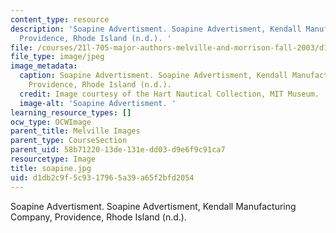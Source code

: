 ```yaml
---
content_type: resource
description: 'Soapine Advertisment. Soapine Advertisment, Kendall Manufacturing Company,
  Providence, Rhode Island (n.d.). '
file: /courses/21l-705-major-authors-melville-and-morrison-fall-2003/d1db2c9f5c9317965a39a65f2bfd2054_soapine.jpg
file_type: image/jpeg
image_metadata:
  caption: Soapine Advertisment. Soapine Advertisment, Kendall Manufacturing Company,
    Providence, Rhode Island (n.d.).
  credit: Image courtesy of the Hart Nautical Collection, MIT Museum.
  image-alt: 'Soapine Advertisment. '
learning_resource_types: []
ocw_type: OCWImage
parent_title: Melville Images
parent_type: CourseSection
parent_uid: 58b71220-13de-131e-dd03-d9e6f9c91ca7
resourcetype: Image
title: soapine.jpg
uid: d1db2c9f-5c93-1796-5a39-a65f2bfd2054
---
```

Soapine Advertisment. Soapine Advertisment, Kendall Manufacturing Company, Providence, Rhode Island (n.d.). 

